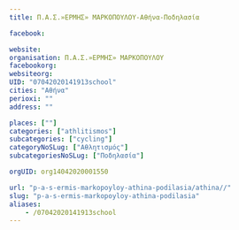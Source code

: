 ```yaml
---
title: Π.Α.Σ.»ΕΡΜΗΣ» ΜΑΡΚΟΠΟΥΛΟΥ-Αθήνα-Ποδηλασία

facebook:

website:
organisation: Π.Α.Σ.»ΕΡΜΗΣ» ΜΑΡΚΟΠΟΥΛΟΥ
facebookorg:
websiteorg:
UID: "07042020141913school"
cities: "Αθήνα"
perioxi: ""
address: ""

places: [""]
categories: ["athlitismos"]
subcategories: ["cycling"]
categoryNoSLug: ["Αθλητισμός"]
subcategoriesNoSLug: ["Ποδηλασία"]

orgUID: org14042020001550

url: "p-a-s-ermis-markopoyloy-athina-podilasia/athina//"
slug: "p-a-s-ermis-markopoyloy-athina-podilasia"
aliases:
    - /07042020141913school
---
```





